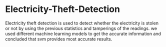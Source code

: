# Electricity-Theft-Detection
Electricity theft detection is used to detect whether the electricity is stolen or not by using the previous statistics and tamperings of the readings. we used different machine learning models to get the accurate information and concluded that svm provides most accurate results.

